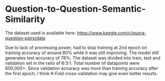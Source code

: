 # Question-to-Question-Semantic-Similarity

The dataset used is available here: https://www.kaggle.com/c/quora-question-pairs/data

Due to lack of processing power, had to stop training at 2nd epoch on training accuracy of around 80% while it was still improving. The model still generates test accuracy of 78%. The dataset was divided into train, test and validation set in the ratio of 6:3:1. Total number of datapoints were 600,000+. Since validation accuracy was more than training accuracy after the first epoch, I think K-Fold cross-validation may give even better results.

